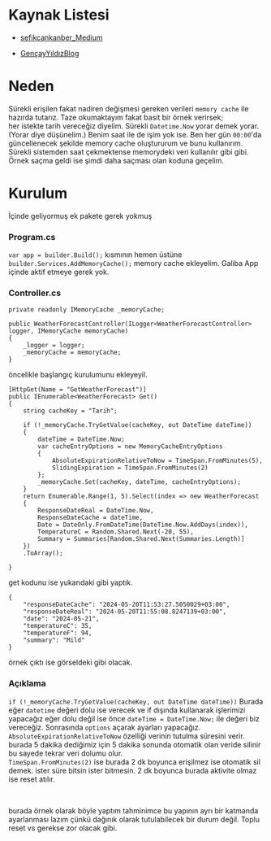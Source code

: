 # Kaynak Listesi

* [sefikcankanber_Medium](https://sefikcankanber.medium.com/asp-net-core-cache-kullan%C4%B1mlar%C4%B1-in-memory-cache-kullan%C4%B1m%C4%B1-34d54d91d3ce)

* [GençayYıldızBlog](https://www.gencayyildiz.com/blog/asp-net-corede-in-memory-cache/)



# Neden

Sürekli erişilen fakat nadiren değişmesi gereken verileri `memory cache` ile hazırda tutarız. Taze okumaktayım fakat basit bir örnek verirsek; <br>
her istekte tarih vereceğiz diyelim. Sürekli `Datetime.Now` yorar demek yorar. (Yorar diye düşünelim.) Benim saat ile de işim yok ise. Ben her gün `00:00`'da güncellenecek şekilde memory cache oluştururum ve bunu kullanırım. Sürekli sistemden saat çekmektense memorydeki veri kullanılır gibi gibi. Örnek saçma geldi ise şimdi daha saçması olan koduna geçelim.

# Kurulum
İçinde geliyormuş ek pakete gerek yokmuş

### Program.cs

`var app = builder.Build();` kısmının hemen üstüne `builder.Services.AddMemoryCache();` memory cache ekleyelim. Galiba App içinde aktif etmeye gerek yok.


### Controller.cs

```
private readonly IMemoryCache _memoryCache;

public WeatherForecastController(ILogger<WeatherForecastController> logger, IMemoryCache memoryCache)
{
    _logger = logger;
    _memoryCache = memoryCache;
}
```

öncelikle başlangıç kurulumunu ekleyeyil.

```
[HttpGet(Name = "GetWeatherForecast")]
public IEnumerable<WeatherForecast> Get()
{
    string cacheKey = "Tarih";

    if (!_memoryCache.TryGetValue(cacheKey, out DateTime dateTime))
    {
        dateTime = DateTime.Now;
        var cacheEntryOptions = new MemoryCacheEntryOptions
        {
            AbsoluteExpirationRelativeToNow = TimeSpan.FromMinutes(5),
            SlidingExpiration = TimeSpan.FromMinutes(2)
        };
        _memoryCache.Set(cacheKey, dateTime, cacheEntryOptions);
    }
    return Enumerable.Range(1, 5).Select(index => new WeatherForecast
    {
        ResponseDateReal = DateTime.Now,
        ResponseDateCache = dateTime,
        Date = DateOnly.FromDateTime(DateTime.Now.AddDays(index)),
        TemperatureC = Random.Shared.Next(-20, 55),
        Summary = Summaries[Random.Shared.Next(Summaries.Length)]
    })
    .ToArray();

}
```
get kodunu ise yukarıdaki gibi yaptık. 

```
{
    "responseDateCache": "2024-05-20T11:53:27.5050029+03:00",
    "responseDateReal": "2024-05-20T11:55:08.8247139+03:00",
    "date": "2024-05-21",
    "temperatureC": 35,
    "temperatureF": 94,
    "summary": "Mild"
}
```

örnek çıktı ise görseldeki gibi olacak. 

### Açıklama 

`if (!_memoryCache.TryGetValue(cacheKey, out DateTime dateTime))` Burada eğer `datetime` değeri dolu ise verecek ve if dışında kullanarak işlerimizi yapacağız eğer dolu değil ise önce `dateTime = DateTime.Now;` ile değeri biz vereceğiz. Sonrasında `options` açarak ayarları yapacağız. <br>
`AbsoluteExpirationRelativeToNow` özelliği verinin tutulma süresini verir. burada 5 dakika dediğimiz için 5 dakika sonunda otomatik olan veride silinir bu sayede tekrar veri dolumu olur. <br>
`TimeSpan.FromMinutes(2)` ise burada 2 dk boyunca erişilmez ise otomatik sil demek. ister süre bitsin ister bitmesin. 2 dk boyunca burada aktivite olmaz ise reset atılır.

<br>

burada örnek olarak böyle yaptım tahminimce bu yapının ayrı bir katmanda ayarlanması lazım çünkü dağınık olarak tutulabilecek bir durum değil. Toplu reset vs gerekse zor olacak gibi.



















